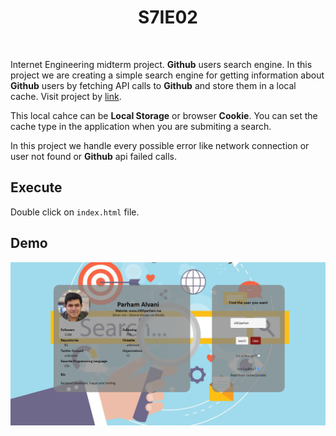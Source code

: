 <h1 align="center">
    S7IE02
</h1>

<br />

Internet Engineering midterm project. **Github** users search engine.
In this project we are creating a simple search engine for getting information about
**Github** users by fetching API calls to **Github** and store them in a local cache.
Visit project by [link](https://ceit-aut.github.io/S7IE02).

This local cahce can be **Local Storage** or browser **Cookie**. You can set the cache type
in the application when you are submiting a search.

In this project we handle every possible error like network connection or user not found or
**Github** api failed calls.

## Execute

Double click on ```index.html``` file.

## Demo

<p align="center">
    <img src="assets/demo.png" width="800" alt="demo" />
</p>
